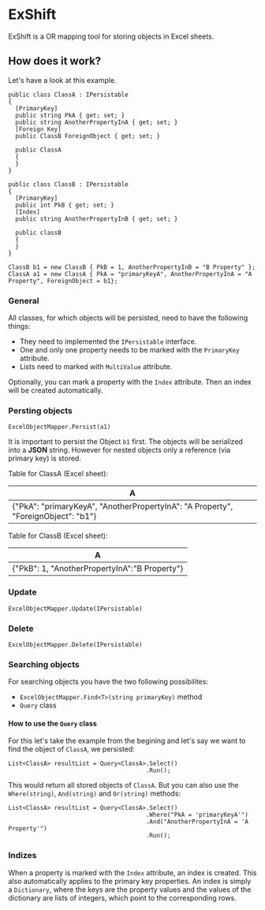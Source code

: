 # ExShift

ExShift is a OR mapping tool for storing objects in Excel sheets.

## How does it work?

Let's have a look at this example.


```
public class ClassA : IPersistable
{
  [PrimaryKey]
  public string PkA { get; set; }
  public string AnotherPropertyInA { get; set; }
  [Foreign Key]
  public ClassB ForeignObject { get; set; }
  
  public ClassA
  {
  }
}

public class ClassB : IPersistable
{
  [PrimaryKey]
  public int PkB { get; set; }
  [Index]
  public string AnotherPropertyInB { get; set; }
  
  public classB
  {
  }
}
```

```
ClassB b1 = new ClassB { PkB = 1, AnotherPropertyInB = "B Property" };
ClassA a1 = new ClassA { PkA = "primaryKeyA", AnotherPropertyInA = "A Property", ForeignObject = b1};
```

### General

All classes, for which objects will be persisted, need to have the following things:
- They need to implemented the `IPersistable` interface.
- One and only one property needs to be marked with the `PrimaryKey` attribute.
- Lists need to marked with `MultiValue` attribute.

Optionally, you can mark a property with the `Index` attribute. Then an index will be created automatically.

### Persting objects

```ExcelObjectMapper.Persist(b1)
ExcelObjectMapper.Persist(a1)
```
It is important to persist the Object `b1` first. The objects will be serialized into a **JSON** string. However for nested objects only a reference (via primary key) is stored.

Table for ClassA (Excel sheet):

| A                                                                                 |
|-----------------------------------------------------------------------------------|
| {"PkA": "primaryKeyA", "AnotherPropertyInA": "A Property", "ForeignObject": "b1"} |

Table for ClassB (Excel sheet):

| A                                             |
|-----------------------------------------------|
| {"PkB": 1, "AnotherPropertyInA":"B Property"} |

### Update
```ExcelObjectMapper.Update(IPersistable)```

### Delete
```ExcelObjectMapper.Delete(IPersistable)```

### Searching objects

For searching objects you have the two following possibilites:
- `ExcelObjectMapper.Find<T>(string primaryKey)` method
- `Query` class

#### How to use the `Query` class

For this let's take the example from the begining and let's say we want to find the object of `ClassA`, we persisted:

```
List<ClassA> resultList = Query<ClassA>.Select()
                                       .Run();
```

This would return all stored objects of `ClassA`. But you can also use the `Where(string)`, `And(string)` and `Or(string)` methods:

```
List<ClassA> resultList = Query<ClassA>.Select()
                                       .Where("PkA = 'primaryKeyA'")
                                       .And("AnotherPropertyInA = 'A Property'")
                                       .Run();
```

### Indizes

When a property is marked with the `Index` attribute, an index is created. This also automatically applies to the primary key properties. An index is simply a `Dictionary`, where the keys are the property values and the values of the dictionary are lists of integers, which point to the corresponding rows.
